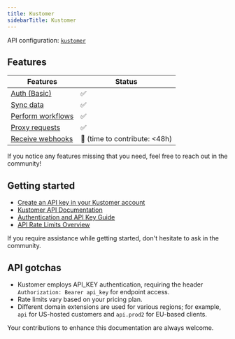 ```yaml
---
title: Kustomer
sidebarTitle: Kustomer
---
```


API configuration: [`kustomer`](https://terapi.dev/providers.yaml)

## Features

| Features | Status |
| - | - |
| [Auth (Basic)](/integrate/guides/authorize-an-api) | ✅ |
| [Sync data](/integrate/guides/sync-data-from-an-api) | ✅ |
| [Perform workflows](/integrate/guides/perform-workflows-with-an-api) | ✅ |
| [Proxy requests](/integrate/guides/proxy-requests-to-an-api) | ✅ |
| [Receive webhooks](/integrate/guides/receive-webhooks-from-an-api) | 🚫 (time to contribute: &lt;48h) |

If you notice any features missing that you need, feel free to reach out in the community!

## Getting started

-   [Create an API key in your Kustomer account](https://par-yumaai-regan.kustomerapp.com/app/settings/api_keys)
-   [Kustomer API Documentation](https://developer.kustomer.com/)
-   [Authentication and API Key Guide](https://developer.kustomer.com/kustomer-api-docs/reference/authentication)
-   [API Rate Limits Overview](https://developer.kustomer.com/kustomer-api-docs/reference/rate-limiting)

If you require assistance while getting started, don't hesitate to ask in the community.

## API gotchas

- Kustomer employs API_KEY authentication, requiring the header `Authorization: Bearer api_key` for endpoint access.
- Rate limits vary based on your pricing plan.
- Different domain extensions are used for various regions; for example, `api` for US-hosted customers and `api.prod2` for EU-based clients.

Your contributions to enhance this documentation are always welcome.


